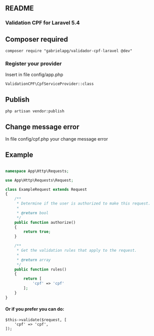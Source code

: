 ## README

### Validation CPF for Laravel 5.4

## Composer required

```
composer require "gabrielapg/validador-cpf-laravel @dev"
```

### Register your provider

Insert in file config/app.php

```
ValidationCPF\CpfServiceProvider::class
```

## Publish

```
php artisan vendor:publish
```

## Change message error

In file config/cpf.php your change message error

## Example

```php

namespace App\Http\Requests;

use App\Http\Requests\Request;

class ExampleRequest extends Request
{
    /**
     * Determine if the user is authorized to make this request.
     *
     * @return bool
     */
    public function authorize()
    {
        return true;
    }

    /**
     * Get the validation rules that apply to the request.
     *
     * @return array
     */
    public function rules()
    {
        return [
            'cpf' => 'cpf'
        ];
    }
}
```

#### Or if you prefer you can do:

```
$this->validate($request, [
    'cpf' => 'cpf',
]);
```